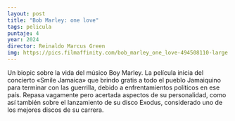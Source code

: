 ```yaml
---
layout: post
title: "Bob Marley: one love"
tags: pelicula
puntaje: 4
year: 2024
director: Reinaldo Marcus Green
img: https://pics.filmaffinity.com/bob_marley_one_love-494508110-large.jpg
---
```


Un biopic sobre la vida del músico Boy Marley. La película inicia del concierto «Smile Jamaica» que brindo gratis a todo el pueblo Jamaiquino para terminar con las guerrilla, debido a enfrentamientos políticos en ese país. Repasa vagamente pero acertada aspectos de su personalidad, como así también sobre el lanzamiento de su disco Exodus, considerado uno de los mejores discos de su carrera.
